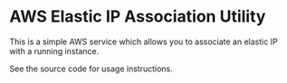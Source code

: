 # AWS Elastic IP Association Utility

This is a simple AWS service which allows you to associate an elastic IP with a running instance.

See the source code for usage instructions.
